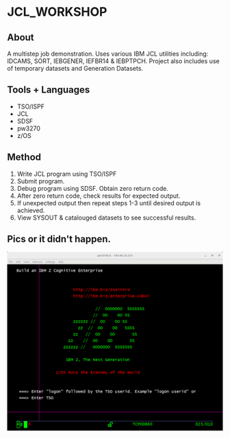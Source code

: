 # JCL_WORKSHOP 
## About
A multistep job demonstration. Uses various IBM JCL utilities including: IDCAMS, SORT, IEBGENER, IEFBR14 & IEBPTPCH. 
Project also includes use of temporary datasets and Generation Datasets. 

## Tools + Languages
* TSO/ISPF
* JCL
* SDSF
* pw3270
* z/OS

## Method
1. Write JCL program using TSO/ISPF
2. Submit program.
3. Debug program using SDSF. Obtain zero return code.
4. After zero return code, check results for expected output.
5. If unexpected output then repeat steps 1-3 until desired output is achieved. 
6. View SYSOUT & catalouged datasets to see successful results.

## Pics or it didn't happen.
![Alt text](/screenshots/JCL_WORKSHOP.gif?raw=true "Method Gif")
